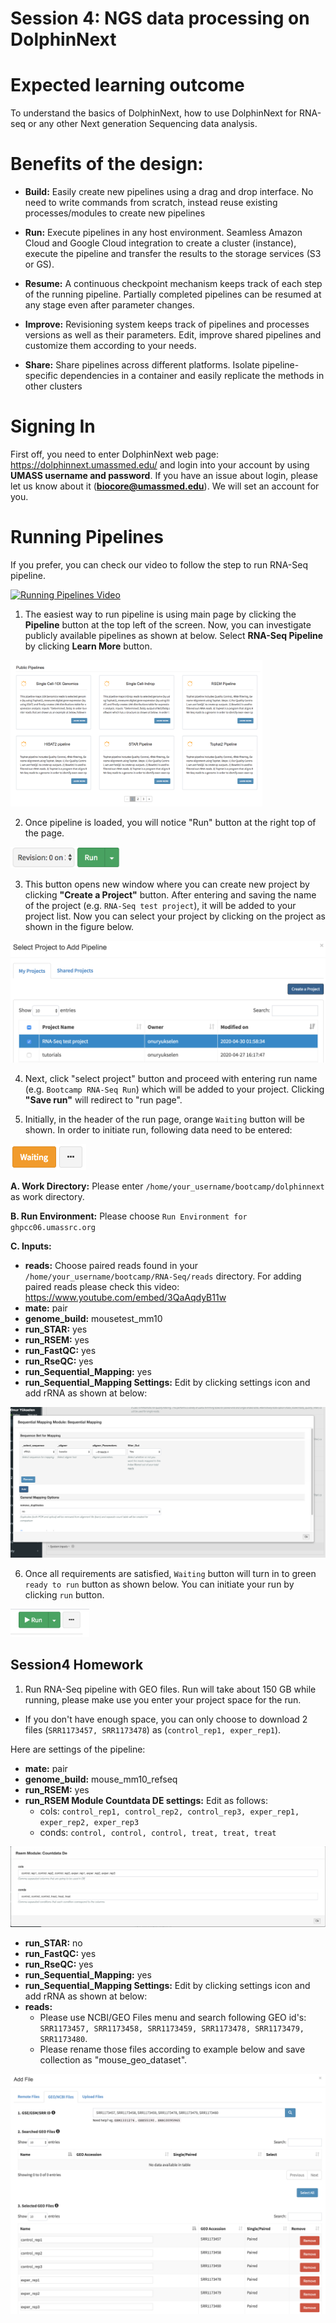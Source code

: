 Session 4: NGS data processing on DolphinNext
========

Expected learning outcome
========

To understand the basics of DolphinNext, how to use DolphinNext for RNA-seq or any other Next generation Sequencing data analysis.

Benefits of the design:
========

* **Build:** Easily create new pipelines using a drag and drop interface. No need to write commands from scratch, instead reuse existing processes/modules to create new pipelines

* **Run:** Execute pipelines in any host environment. Seamless Amazon Cloud and Google Cloud integration to create a cluster (instance), execute the pipeline and transfer the results to the storage services (S3 or GS).

* **Resume:** A continuous checkpoint mechanism keeps track of each step of the running pipeline. Partially completed pipelines can be resumed at any stage even after parameter changes.

* **Improve:** Revisioning system keeps track of pipelines and processes versions as well as their parameters. Edit, improve shared pipelines and customize them according to your needs.

* **Share:** Share pipelines across different platforms. Isolate pipeline-specific dependencies in a container and easily replicate the methods in other clusters


Signing In
==========

First off, you need to enter DolphinNext web page: https://dolphinnext.umassmed.edu/ and login into your account by using **UMASS username and password**. If you have an issue about login, please let us know about it (**biocore@umassmed.edu**). We will set an account for you.


Running Pipelines
=================

If you prefer, you can check our video to follow the step to run RNA-Seq pipeline.

[![Running Pipelines Video](https://raw.githubusercontent.com/UMMS-Biocore/dolphinnext/master/docs/dolphinNext/dolphinnext_images/youtube-overview.png)](https://www.youtube.com/embed/gaq_LwewFPA)

1. The easiest way to run pipeline is using main page by clicking the **Pipeline** button at the top left of the screen. Now, you can investigate publicly available pipelines as shown at below. Select **RNA-Seq Pipeline** by clicking **Learn More** button.

<img src="dolphinnext_images/main_page.png" width="80%">

2. Once pipeline is loaded, you will notice "Run" button at the right top of the page.


<img src="dolphinnext_images/project_runbutton.png" width="35%">


3. This button opens new window where you can create new project by clicking **"Create a Project"** button. After entering and saving the name of the project (e.g. `RNA-Seq test project`), it will be added to your project list. Now you can select your project by clicking on the project as shown in the figure below.

<img src="dolphinnext_images/project_pipeselect-rna.png" >

4. Next, click "select project" button and proceed with entering run name (e.g. `Bootcamp RNA-Seq Run`) which will be added to your project. Clicking **"Save run"** will redirect to "run page".

5. Initially, in the header of the run page, orange ``Waiting`` button will be shown. In order to initiate run, following data need to be entered:

<img src="dolphinnext_images/run_header_waiting.png">


**A. Work Directory:**  Please enter `/home/your_username/bootcamp/dolphinnext` as work directory.
    
**B. Run Environment:** Please choose `Run Environment for ghpcc06.umassrc.org`
    
**C. Inputs:** 

* **reads:**  Choose paired reads found in your `/home/your_username/bootcamp/RNA-Seq/reads` directory. For adding paired reads please check this video: https://www.youtube.com/embed/3QaAqdyB11w
* **mate:** pair
* **genome_build:** mousetest_mm10
* **run_STAR:** yes 
* **run_RSEM:** yes 
* **run_FastQC:** yes 
* **run_RseQC:** yes
* **run_Sequential_Mapping:** yes 
* **run_Sequential_Mapping Settings:** Edit by clicking settings icon and add rRNA as shown at below:

<img src="dolphinnext_images/run_seq_mapping.png">
	
6. Once all requirements are satisfied, ``Waiting`` button will turn in to green ``ready to run`` button as shown below. You can initiate your run by clicking ``run`` button. 

<img src="dolphinnext_images/run_header_ready.png" width="25%">

## Session4 Homework

1. Run RNA-Seq pipeline with GEO files. Run will take about 150 GB while running, please make use you enter your project space for the run. 
* If you don't have enough space, you can only choose to download 2 files (`SRR1173457, SRR1173478`) as (`control_rep1, exper_rep1`).

Here are settings of the pipeline: 

* **mate:** pair
* **genome_build:** mouse_mm10_refseq
* **run_RSEM:** yes
* **run_RSEM Module Countdata DE settings:** Edit as follows:
	- cols: `control_rep1, control_rep2, control_rep3, exper_rep1, exper_rep2, exper_rep3`
	- conds: `control, control, control, treat, treat, treat`

<img src="dolphinnext_images/CountdataDE.png">

* **run_STAR:** no 
* **run_FastQC:** yes 
* **run_RseQC:** yes
* **run_Sequential_Mapping:** yes 
* **run_Sequential_Mapping Settings:** Edit by clicking settings icon and add rRNA as shown at below:
* **reads:** 
	- Please use NCBI/GEO Files menu and search following GEO id's: `SRR1173457, SRR1173458, SRR1173459, SRR1173478, SRR1173479, SRR1173480`. 
	- Please rename those files according to example below and save collection as "mouse_geo_dataset".

<img src="dolphinnext_images/geo_vernia.png">



